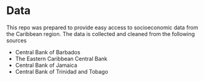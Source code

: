 # Data

This repo was prepared to provide easy access to socioeconomic data from the Caribbean region. The data is collected and cleaned from the following sources

- Central Bank of Barbados
- The Eastern Caribbean Central Bank
- Central Bank of Jamaica
- Central Bank of Trinidad and Tobago
